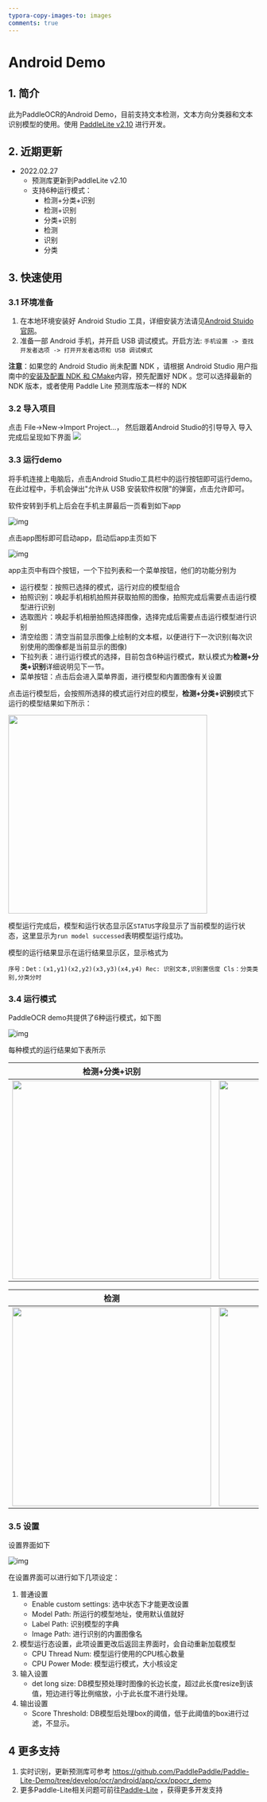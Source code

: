 ```yaml
---
typora-copy-images-to: images
comments: true
---
```


# Android Demo

## 1. 简介

此为PaddleOCR的Android Demo，目前支持文本检测，文本方向分类器和文本识别模型的使用。使用 [PaddleLite v2.10](https://github.com/PaddlePaddle/Paddle-Lite/tree/release/v2.10) 进行开发。

## 2. 近期更新

- 2022.02.27
    - 预测库更新到PaddleLite v2.10
    - 支持6种运行模式：
        - 检测+分类+识别
        - 检测+识别
        - 分类+识别
        - 检测
        - 识别
        - 分类

## 3. 快速使用

### 3.1 环境准备

1. 在本地环境安装好 Android Studio 工具，详细安装方法请见[Android Stuido 官网](https://developer.android.com/studio)。
2. 准备一部 Android 手机，并开启 USB 调试模式。开启方法: `手机设置 -> 查找开发者选项 -> 打开开发者选项和 USB 调试模式`

**注意**：如果您的 Android Studio 尚未配置 NDK ，请根据 Android Studio 用户指南中的[安装及配置 NDK 和 CMake](https://developer.android.com/studio/projects/install-ndk)内容，预先配置好 NDK 。您可以选择最新的 NDK 版本，或者使用 Paddle Lite 预测库版本一样的 NDK

### 3.2 导入项目

点击 File->New->Import Project...， 然后跟着Android Studio的引导导入
导入完成后呈现如下界面
![](./images/import_demo.jpg)

### 3.3 运行demo

将手机连接上电脑后，点击Android Studio工具栏中的运行按钮即可运行demo。在此过程中，手机会弹出"允许从 USB 安装软件权限"的弹窗，点击允许即可。

软件安转到手机上后会在手机主屏最后一页看到如下app

![img](./images/68747470733a.jpeg)

点击app图标即可启动app，启动后app主页如下

![img](./images/68747470733a.png)

app主页中有四个按钮，一个下拉列表和一个菜单按钮，他们的功能分别为

- 运行模型：按照已选择的模式，运行对应的模型组合
- 拍照识别：唤起手机相机拍照并获取拍照的图像，拍照完成后需要点击运行模型进行识别
- 选取图片：唤起手机相册拍照选择图像，选择完成后需要点击运行模型进行识别
- 清空绘图：清空当前显示图像上绘制的文本框，以便进行下一次识别(每次识别使用的图像都是当前显示的图像)
- 下拉列表：进行运行模式的选择，目前包含6种运行模式，默认模式为**检测+分类+识别**详细说明见下一节。
- 菜单按钮：点击后会进入菜单界面，进行模型和内置图像有关设置

点击运行模型后，会按照所选择的模式运行对应的模型，**检测+分类+识别**模式下运行的模型结果如下所示：

<img src="./images/run_det_cls_rec.jpg" width="400">

模型运行完成后，模型和运行状态显示区`STATUS`字段显示了当前模型的运行状态，这里显示为`run model successed`表明模型运行成功。

模型的运行结果显示在运行结果显示区，显示格式为

```text
序号：Det：(x1,y1)(x2,y2)(x3,y3)(x4,y4) Rec: 识别文本,识别置信度 Cls：分类类别,分类分时
```

### 3.4 运行模式

PaddleOCR demo共提供了6种运行模式，如下图

![img](./images/68747470733adfd.jpeg)

每种模式的运行结果如下表所示

| 检测+分类+识别                                               | 检测+识别                                        | 分类+识别                                        |
| ------------------------------------------------------------ | ------------------------------------------------ | ------------------------------------------------ |
| <img src="./images/run_det_cls_rec-20240806100407184.jpg" width="400"> | <img src="./images/run_det_rec.jpg" width="400"> | <img src="./images/run_cls_rec.jpg" width="400"> |

| 检测                                         | 识别                                         | 分类                                         |
| -------------------------------------------- | -------------------------------------------- | -------------------------------------------- |
| <img src="./images/run_det.jpg" width="400"> | <img src="./images/run_rec.jpg" width="400"> | <img src="./images/run_cls.jpg" width="400"> |

### 3.5 设置

设置界面如下

![img](./images/68747470733a2f2f7061.jpeg)


在设置界面可以进行如下几项设定：

1. 普通设置
   - Enable custom settings: 选中状态下才能更改设置
   - Model Path: 所运行的模型地址，使用默认值就好
   - Label Path: 识别模型的字典
   - Image Path: 进行识别的内置图像名
2. 模型运行态设置，此项设置更改后返回主界面时，会自动重新加载模型
   - CPU Thread Num: 模型运行使用的CPU核心数量
   - CPU Power Mode: 模型运行模式，大小核设定
3. 输入设置
   - det long size: DB模型预处理时图像的长边长度，超过此长度resize到该值，短边进行等比例缩放，小于此长度不进行处理。
4. 输出设置
   - Score Threshold: DB模型后处理box的阈值，低于此阈值的box进行过滤，不显示。

## 4 更多支持

1. 实时识别，更新预测库可参考 <https://github.com/PaddlePaddle/Paddle-Lite-Demo/tree/develop/ocr/android/app/cxx/ppocr_demo>
2. 更多Paddle-Lite相关问题可前往[Paddle-Lite](https://github.com/PaddlePaddle/Paddle-Lite) ，获得更多开发支持

